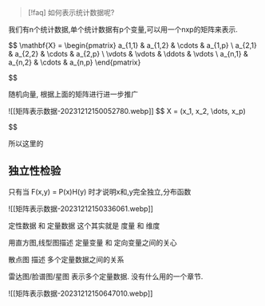 
>[!faq] 如何表示统计数据呢? 

我们有n个统计数据,单个统计数据有p个变量,可以用一个nxp的矩阵来表示.

$$
\mathbf{X} =
\begin{pmatrix}
a_{1,1} & a_{1,2} & \cdots & a_{1,p} \\
a_{2,1} & a_{2,2} & \cdots & a_{2,p} \\
\vdots & \vdots & \ddots & \vdots \\
a_{n,1} & a_{n,2} & \cdots & a_{n,p}
\end{pmatrix}

$$

随机向量, 根据上面的矩阵进行进一步推广 

![[矩阵表示数据-20231212150052780.webp]]
$$
X = (x_1, x_2, \dots, x_p) 

$$

所以这里的

## 独立性检验 

只有当 F(x,y) = P(x)H(y) 时才说明x和,y完全独立,分布函数



![[矩阵表示数据-20231212150336061.webp]]


定性数据 和 定量数据 这个其实就是 度量 和 维度 

用直方图,线型图描述 定量变量 和 定向变量之间的关心

散点图 描述 多个定量数据之间的关系 

雷达图/脸谱图/星图 表示多个定量数据. 没有什么用的一个章节. 

![[矩阵表示数据-20231212150647010.webp]]